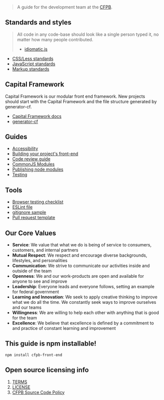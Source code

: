 
> A guide for the development team at the [CFPB](http://cfpb.github.io/).

## Standards and styles

> All code in any code-base should look like a single person typed it, no matter how many people contributed.
> - [idiomatic.js](https://github.com/rwaldron/idiomatic.js/#all-code-in-any-code-base-should-look-like-a-single-person-typed-it-no-matter-how-many-people-contributed)

- [CSS/Less standards](css.md)
- [JavaScript standards](javascript.md)
- [Markup standards](markup.md)

## Capital Framework

Capital Framework is our modular front end framework. New projects should start with the Capital Framework and the file structure generated by generator-cf.

- [Capital Framework docs](http://cfpb.github.io/capital-framework/)
- [generator-cf](https://github.com/cfpb/generator-cf)

## Guides

- [Accessibility](accessibility.md)
- [Building your project's front-end](build.md)
- [Code review guide](code-reviews.md)
- [CommonJS Modules](javascript-modules-commonjs.md)
- [Publishing node modules](npm.md)
- [Testing](testing.md)

## Tools

- [Browser testing checklist](browser-checklist.md)
- [ESLint file](.eslintrc)
- [gitignore sample](.gitignore)
- [Pull request template](https://raw.githubusercontent.com/cfpb/development/master/.github/PULL_REQUEST_TEMPLATE.md)

## Our Core Values

- **Service**: We value that what we do is being of service to consumers, customers, and internal partners
- **Mutual Respect**: We respect and encourage diverse backgrounds, lifestyles, and personalities
- **Communication**: We strive to communicate our activities inside and outside of the team
- **Openness**: We and our work-products are open and available for anyone to see and improve
- **Leadership**: Everyone leads and everyone follows, setting an example for federal government
- **Learning and Innovation**: We seek to apply creative thinking to improve what we do all the time. We constantly seek ways to improve ourselves and our teams
- **Willingness**: We are willing to help each other with anything that is good for the team
- **Excellence**: We believe that excellence is defined by a commitment to and practice of constant learning and improvement

## This guide is npm installable!

```
npm install cfpb-front-end
```


## Open source licensing info
1. [TERMS](TERMS.md)
2. [LICENSE](LICENSE)
3. [CFPB Source Code Policy](https://github.com/cfpb/source-code-policy/)
